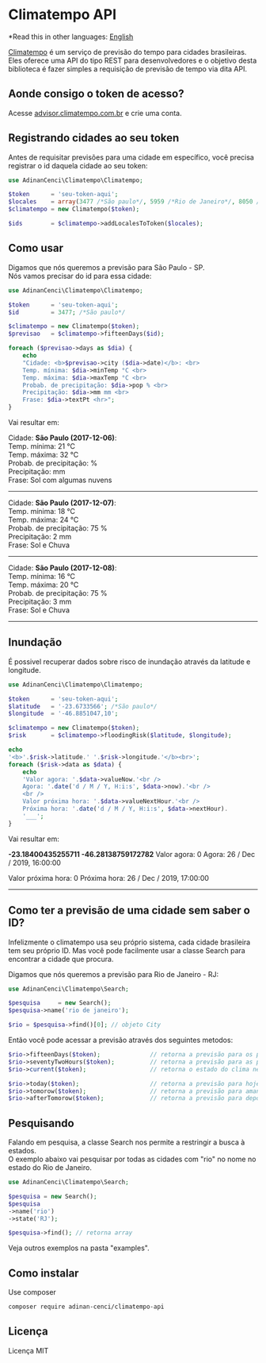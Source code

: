 
# Climatempo API
*Read this in other languages: [English](README.en.md)  

[Climatempo](http://www.climatempo.com.br) é um serviço de previsão do tempo para cidades brasileiras.
Eles oferece uma API do tipo REST para desenvolvedores e o objetivo desta biblioteca é fazer simples a requisição de previsão de tempo via dita API.



## Aonde consigo o token de acesso?
Acesse [advisor.climatempo.com.br](http://advisor.climatempo.com.br) e crie uma conta.



## Registrando cidades ao seu token
Antes de requisitar previsões para uma cidade em específico, você precisa registrar o id daquela cidade ao seu token:

```php
use AdinanCenci\Climatempo\Climatempo;

$token      = 'seu-token-aqui';
$locales 	= array(3477 /*São paulo*/, 5959 /*Rio de Janeiro*/, 8050 /*Fortaleza*/);
$climatempo = new Climatempo($token);

$ids 		= $climatempo->addLocalesToToken($locales);
```



## Como usar
Digamos que nós queremos a previsão para São Paulo - SP.  
Nós vamos precisar do id para essa cidade:

```php
use AdinanCenci\Climatempo\Climatempo;

$token      = 'seu-token-aqui';
$id         = 3477; /*São paulo*/

$climatempo = new Climatempo($token);
$previsao   = $climatempo->fifteenDays($id);

foreach ($previsao->days as $dia) {
    echo 
    "Cidade: <b>$previsao->city ($dia->date)</b>: <br>
    Temp. mínima: $dia->minTemp °C <br>
    Temp. máxima: $dia->maxTemp °C <br>
    Probab. de precipitação: $dia->pop % <br>
    Precipitação: $dia->mm mm <br>
    Frase: $dia->textPt <hr>";
}
```

Vai resultar em: 

Cidade: **São Paulo (2017-12-06)**:  
Temp. mínima: 21 °C  
Temp. máxima: 32 °C  
Probab. de precipitação: %  
Precipitação: mm  
Frase: Sol com algumas nuvens  
___

Cidade: **São Paulo (2017-12-07)**:  
Temp. mínima: 18 °C  
Temp. máxima: 24 °C  
Probab. de precipitação: 75 %  
Precipitação: 2 mm  
Frase: Sol e Chuva  
___

Cidade: **São Paulo (2017-12-08)**:  
Temp. mínima: 16 °C  
Temp. máxima: 20 °C  
Probab. de precipitação: 75 %  
Precipitação: 3 mm  
Frase: Sol e Chuva  
___



## Inundação
É possivel recuperar dados sobre risco de inundação através da latitude e longitude.

```php
use AdinanCenci\Climatempo\Climatempo;

$token      = 'seu-token-aqui';
$latitude   = '-23.6733566'; /*São paulo*/
$longitude  = '-46.8851047,10'; 

$climatempo = new Climatempo($token);
$risk 		= $climatempo->floodingRisk($latitude, $longitude);

echo 
'<b>'.$risk->latitude.' '.$risk->longitude.'</b><br>';
foreach ($risk->data as $data) {
    echo 
    'Valor agora: '.$data->valueNow.'<br />
    Agora: '.date('d / M / Y, H:i:s', $data->now).'<br />
	<br />
    Valor próxima hora: '.$data->valueNextHour.'<br />
    Próxima hora: '.date('d / M / Y, H:i:s', $data->nextHour).
    '___';
}
```

Vai resultar em: 

**-23.18400435255711 -46.28138759172782**
Valor agora: 0
Agora: 26 / Dec / 2019, 16:00:00

Valor próxima hora: 0
Próxima hora: 26 / Dec / 2019, 17:00:00
___



## Como ter a previsão de uma cidade sem saber o ID?
Infelizmente o climatempo usa seu próprio sistema, cada cidade brasileira tem seu próprio ID.
Mas você pode facilmente usar a classe Search para encontrar a cidade que procura.

Digamos que nós queremos a previsão para Rio de Janeiro - RJ:

```php
use AdinanCenci\Climatempo\Search;

$pesquisa     = new Search();
$pesquisa->name('rio de janeiro');

$rio = $pesquisa->find()[0]; // objeto City
```

Então você pode acessar a previsão através dos seguintes metodos:

```php
$rio->fifteenDays($token);              // retorna a previsão para os próximos 15 dias
$rio->seventyTwoHours($token);          // retorna a previsão para as próximas 72 horas
$rio->current($token);                  // retorna o estado do clima neste instante 

$rio->today($token);                    // retorna a previsão para hoje
$rio->tomorow($token);                  // retorna a previsão para amanhã
$rio->afterTomorow($token);             // retorna a previsão para depois de amanhã
```



## Pesquisando
Falando em pesquisa, a classe Search nos permite a restringir a busca à estados.  
O exemplo abaixo vai pesquisar por todas as cidades com "rio" no nome no estado do Rio de Janeiro.

```php
use AdinanCenci\Climatempo\Search;

$pesquisa = new Search();
$pesquisa
->name('rio')
->state('RJ');

$pesquisa->find(); // retorna array
```

Veja outros exemplos na pasta "examples".



## Como instalar
Use composer

```bash
composer require adinan-cenci/climatempo-api
```



## Licença
Licença MIT